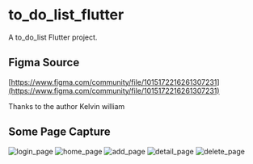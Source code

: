 # to_do_list_flutter

A to_do_list Flutter project.

## Figma Source

[https://www.figma.com/community/file/1015172216261307231](https://www.figma.com/community/file/1015172216261307231)

Thanks to the author Kelvin william


## Some Page Capture

![login_page](./doc/img/add_page.PNG)
![home_page](./doc/img/home_page.PNG)
![add_page](./doc/img/add_page.PNG)
![detail_page](./doc/img/detail_page.PNG)
![delete_page](./doc/img/delete_page.PNG)



